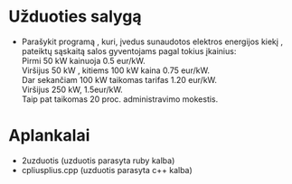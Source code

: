 # Užduoties salygą
- Parašykit programą , kuri, įvedus sunaudotos elektros energijos kiekį , pateiktų sąskaitą salos gyventojams pagal tokius įkainius:  
  Pirmi 50 kW kainuoja 0.5 eur/kW.  
  Viršijus 50 kW , kitiems 100 kW kaina 0.75 eur/kW.  
  Dar sekančiam 100 kW taikomas tarifas 1.20 eur/kW.  
  Viršijus 250 kW, 1.5eur/kW.  
  Taip pat taikomas 20 proc. administravimo mokestis.  

# Aplankalai
  - 2uzduotis (uzduotis parasyta ruby kalba)
  - cpliusplius.cpp (uzduotis parasyta c++ kalba)
